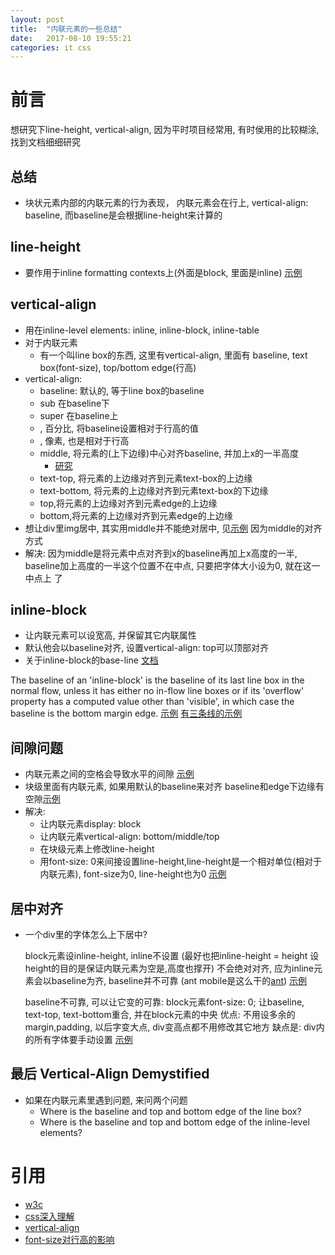 ```yaml
---
layout: post
title:  "内联元素的一些总结"
date:   2017-08-10 19:55:21
categories: it css
---
```


# 前言
想研究下line-height, vertical-align, 因为平时项目经常用, 有时侯用的比较糊涂, 找到文档细细研究

## 总结
- 块状元素内部的内联元素的行为表现， 内联元素会在行上, vertical-align: baseline, 而baseline是会根据line-height来计算的

## line-height
- 要作用于inline formatting contexts上(外面是block, 里面是inline)
[示例](http://jsbin.com/vivewamusu/1/edit?html,output)


## vertical-align
- 用在inline-level elements: inline, inline-block, inline-table
- 对于内联元素
    - 有一个叫line box的东西, 这里有vertical-align, 里面有 baseline, text box(font-size), top/bottom edge(行高)
- vertical-align: 
    - baseline: 默认的, 等于line box的baseline
    - sub 在baseline下
    - super 在baseline上
    - <percetage>, 百分比, 将baseline设置相对于行高的值
    - <px>, 像素, 也是相对于行高
    - middle, 将元素的(上下边缘)中心对齐baseline, 并加上x的一半高度
        - [研究](http://jsbin.com/xeduqutedu/3/edit?html,output)
    - text-top, 将元素的上边缘对齐到元素text-box的上边缘
    - text-bottom, 将元素的上边缘对齐到元素text-box的下边缘
    - top,将元素的上边缘对齐到元素edge的上边缘
    - bottom,将元素的上边缘对齐到元素edge的上边缘
- 想让div里img居中, 其实用middle并不能绝对居中, 见[示例](http://jsbin.com/xeduqutedu/9/edit?html,output) 因为middle的对齐方式
- 解决: 因为middle是将元素中点对齐到x的baseline再加上x高度的一半, baseline加上高度的一半这个位置不在中点, 只要把字体大小设为0, 就在这一中点上 了
## inline-block
- 让内联元素可以设宽高, 并保留其它内联属性
- 默认他会以baseline对齐, 设置vertical-align: top可以顶部对齐
- 关于inline-block的base-line
[文档](https://www.w3.org/TR/CSS22/visudet.html#line-height)

The baseline of an 'inline-block' is the baseline of its last line box in the normal flow, unless it has either no in-flow line boxes or if its 'overflow' property has a computed value other than 'visible', in which case the baseline is the bottom margin edge.
[示例](http://jsbin.com/vivewamusu/7/edit?html,output)
[有三条线的示例](http://jsbin.com/xisiwiqewa/1/edit?html,output)

## 间隙问题
- 内联元素之间的空格会导致水平的间隙 [示例](http://jsbin.com/xeduqutedu/2/edit?html,output)
- 块级里面有内联元素, 如果用默认的baseline来对齐 baseline和edge下边缘有空隙[示例](http://jsbin.com/xeduqutedu/1/edit?html,output)
- 解决:
    - 让内联元素display: block
    - 让内联元素vertical-align: bottom/middle/top
    - 在块级元素上修改line-height
    - 用font-size: 0来间接设置line-height,line-height是一个相对单位(相对于内联元素), font-size为0, line-height也为0
[示例](http://jsbin.com/vivewamusu/2/edit?html,output)

## 居中对齐
- 一个div里的字体怎么上下居中?
    
    block元素设inline-height, inline不设置
    (最好也把inline-height = height 设height的目的是保证内联元素为空是,高度也撑开)
    不会绝对对齐, 应为inline元素会以baseline为齐, baseline并不可靠 (ant mobile是这么干的[ant](https://mobile.ant.design/components/button-cn/))
    [示例](http://jsbin.com/nubeviwasa/3/edit?html,output)

    baseline不可靠, 可以让它变的可靠: block元素font-size: 0; 让baseline, text-top, text-bottom重合, 并在block元素的中央
    优点: 不用设多余的margin,padding, 以后字变大点, div变高点都不用修改其它地方
    缺点是: div内的所有字体要手动设置
    [示例](http://jsbin.com/nubeviwasa/4/edit?html,output)

 

## 最后 Vertical-Align Demystified
- 如果在内联元素里遇到问题, 来问两个问题
     - Where is the baseline and top and bottom edge of the line box?
     - Where is the baseline and top and bottom edge of the inline-level elements?
    
# 引用 
- [w3c](https://www.w3.org/TR/CSS22/visudet.html#line-height)
- [css深入理解](http://www.zhangxinxu.com/wordpress/2015/08/css-deep-understand-vertical-align-and-line-height/)
- [vertical-align](http://christopheraue.net/2014/03/05/vertical-align/)
- [font-size对行高的影响](https://www.w3cplus.com/css/css-font-metrics-line-height-and-vertical-align.html)
